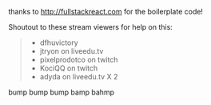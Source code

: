 thanks to http://fullstackreact.com for the boilerplate code!

Shoutout to these stream viewers for help on this:
> - dfhuvictory
> - jtryon on liveedu.tv
> - pixelprodotco on twitch
> - KociQQ on twitch
> - adyda on liveedu.tv X 2

bump
bump
bump
bamp
bahmp
